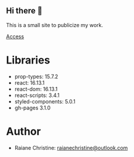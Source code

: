 ## Hi there 👋

This is a small site to publicize my work.

[Access](https://raianechristine.github.io/raiane-christine/)

# Libraries

- prop-types: 15.7.2
- react: 16.13.1
- react-dom: 16.13.1
- react-scripts: 3.4.1
- styled-components: 5.0.1
- gh-pages 3.1.0

# Author

- Raiane Christine: raianechristine@outlook.com
